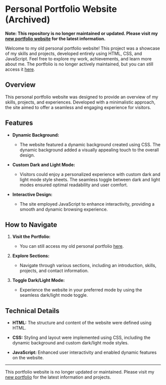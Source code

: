 # Personal Portfolio Website (Archived)

**Note: This repository is no longer maintained or updated. Please visit my [new portfolio website](https://github.com/BilalM04/BilalM04.github.io) for the latest information.**

Welcome to my old personal portfolio website! This project was a showcase of my skills and projects, developed entirely using HTML, CSS, and JavaScript. Feel free to explore my work, achievements, and learn more about me. The portfolio is no longer actively maintained, but you can still access it [here](https://bilalm04.github.io/personal-website-old/).

## Overview

This personal portfolio website was designed to provide an overview of my skills, projects, and experiences. Developed with a minimalistic approach, the site aimed to offer a seamless and engaging experience for visitors.

## Features

- **Dynamic Background:**
  - The website featured a dynamic background created using CSS. The dynamic background added a visually appealing touch to the overall design.

- **Custom Dark and Light Mode:**
  - Visitors could enjoy a personalized experience with custom dark and light mode style sheets. The seamless toggle between dark and light modes ensured optimal readability and user comfort.

- **Interactive Design:**
  - The site employed JavaScript to enhance interactivity, providing a smooth and dynamic browsing experience.

## How to Navigate

1. **Visit the Portfolio:**
   - You can still access my old personal portfolio [here](https://bilalm04.github.io/personal-website-old/).

2. **Explore Sections:**
   - Navigate through various sections, including an introduction, skills, projects, and contact information.

3. **Toggle Dark/Light Mode:**
   - Experience the website in your preferred mode by using the seamless dark/light mode toggle.

## Technical Details

- **HTML:** The structure and content of the website were defined using HTML.

- **CSS:** Styling and layout were implemented using CSS, including the dynamic background and custom dark/light mode styles.

- **JavaScript:** Enhanced user interactivity and enabled dynamic features on the website.

---

This portfolio website is no longer updated or maintained. Please visit my [new portfolio](https://github.com/BilalM04/BilalM04.github.io) for the latest information and projects.
